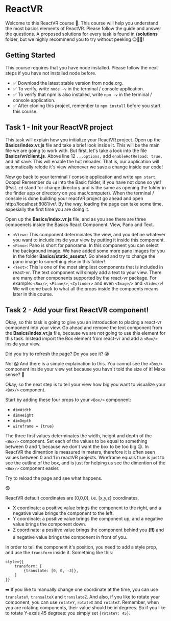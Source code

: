 # ReactVR

Welcome to this ReactVR course 👀. This course will help you understand the most basics elements of ReactVR. Please follow the guide and answer the questions. A proposed solutions for every task is found in **/solutions** folder, but we highly recommend you to try without peeking 😉✌🏼! 

## Getting Started
This course requires that you have node installed. Please follow the next steps if you have not installed node before. 
- ✅ Download the latest stable version from node.org. 
- ✅ To verify, write ```node -v``` in the terminal / console application. 
- ✅ To verify that npm is also installed, write ```npm -v``` in the terminal / console application.
- ✅ After cloning this project, remember to ```npm install``` before you start this course.

## Task 1 - Init your ReactVR project
This task will explain how you initialize your ReactVR project. Open up the **Basics/index.vr.js** file and take a brief look inside it. This will be the main file we are going to work with. But first, let's take a look into the file **Basics/vr/client.js**. Above line 12 ```...options,``` add ```enableHotReload: true,``` and hit save. This will enable the hot reloader. That is, our application will automatically relode it's view whenever we save a change inside our code! 

Now go back to your terminal / console application and write ```npm start```. Ooops! Remember du ```cd``` into the Basic folder, if you have not done so yet! (Psst. ```cd``` stand for change directory and is the same as opening the folder in the finder app or directory on you mac/computer). When the terminal / console is done building your reactVR project go ahead and open http://localhost:8081/vr/. By the way, loading the page can take some time, expesially the first time you are doing it. 

Open up the **Basics/index.vr.js** file, and as you see there are three compoenets inside the Basics React Component. View, Pano and Text. 
- ```<View>```: This component determinates the view, and you define whatever you want to include inside your view by putting it inside this component. 
- ```<Pano>```: Pano is short for panorama. In this component you can select the background image. We have added some more pano images for you in the folder **Basics/static_assets/**. Go ahead and try to change the pano image to something else in this folder!
- ```<Text>```: This is one of the most simpliest components that is included in react-vr. The text component will simply add a text to your view. There are many other components supported by the react-vr package. For example: ```<Box/>```, ```<Plane/>```, ```<Cylinder>``` and even ```<Image/>``` and ```<Video/>```! We will come back to what all the props inside the compoents means later in this course. 

## Task 2 - Add your first ReactVR component! 
Okay, so this task is going to give you an introduction to placing a react-vr component into your view. Go ahead and remove the text component from the **Basics/index.vr.js** file, because we are not going to use this element for this task. Instead import the Box element from react-vr and add a ```<Box/>``` inside your view. 

Did you try to refresh the page? Do you see it? 😜

No! 😱 And there is a simple explaination to this. You cannot see the ```<Box/>``` component inside your view yet because you havn´t told the size of it! Make sense? 🤔

Okay, so the next step is to tell your view how big you want to visualize your ```<Box/>``` component. 

Start by adding these four props to your ```<Box/>``` component:
- ```dimWidth```
- ```dimHeight```
- ```dimDepth```
- ```wireframe = {true} ```

The three first values determinates the width, height and depth of the ```<Box/>``` component. Set each of the values to be equal to something between 0 and 1, because we don't want the box to be too big 😉. In ReactVR the dimention is measured in meters, therefore it is often seen values between 0 and 1 in reactVR projects. Wireframe equals true is just to see the outline of the box, and is just for helping us see the dimention of the ```<Box/>``` component easier. 

Try to reload the page and see what happens. 

😨

ReactVR default coordinates are [0,0,0], i.e. [x,y,z] coordinates. 
- X coordinate: a positive value brings the component to the right, and a negative value brings the component to the left. 
- Y coordinate: a positive value brings the component up, and a negative value brings the component down.
- Z coordinate: a positive value brings the component behind you **(❗️❗️)** and a negative value brings the component in front of you.

In order to tell the component it's position, you need to add a style prop, and use the ```transform``` inside it. Something like this: 
```
style={{
    transform: [
        {translate: [0, 0, -3]},
    ]
}}
```

➡️ If you like to manually change one coordinate at the time, you can use ```translateY```, ```transalteX``` and ```translateZ```. 
And also, if you like to rotate your component, you can use ```rotateY```, ```rotateX``` and ```rotateZ```. Remember, when you are rotating components, their value should be in degrees. So if you like to rotate Y-axsis 45 degrees: you simply set ```{rotateY: 45}```. 





